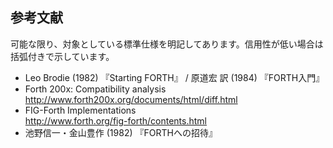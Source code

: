 ## 参考文献

可能な限り、対象としている標準仕様を明記してあります。信用性が低い場合は括弧付きで示しています。

- Leo Brodie (1982) 『Starting FORTH』 / 原道宏 訳 (1984) 『FORTH入門』
- Forth 200x: Compatibility analysis <br>http://www.forth200x.org/documents/html/diff.html
- FIG-Forth Implementations<br>http://www.forth.org/fig-forth/contents.html
- 池野信一・金山豊作 (1982) 『FORTHへの招待』
